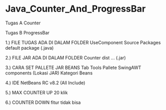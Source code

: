 # Java_Counter_And_ProgressBar
Tugas A  Counter

Tugas B  ProgressBar

1.) FILE TUGAS ADA DI DALAM FOLDER UseComponent  Source Packages  default package (.java)

2.) FILE JAR ADA DI DALAM FOLDER Counter  dist  ... (.jar)

3.) CARA SET PALLETE JAR BEANS  Tab Tools  Pallete  SwingAWT components  (Lokasi JAR)  Kategori Beans

4.) IDE  NetBeans RC v8.2 (All Include)

5.) MAX COUNTER UP  20 klik

6.) COUNTER DOWN  fitur tidak bisa

